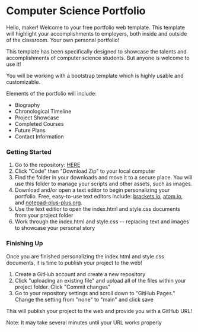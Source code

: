 # Computer Science Portfolio 
Hello, maker! Welcome to your free portfolio web template. This template will highlight your accomplishments to employers, both inside and outside of the classroom. Your own personal portfolio!

This template has been specifically designed to showcase the talents and accomplishments of computer science students. But anyone is welcome to use it! 

You will be working with a bootstrap template which is highly usable and customizable. 

Elements of the portfolio will include: 
- Biography 
- Chronological Timeline 
- Project Showcase 
- Completed Courses 
- Future Plans 
- Contact Information 

### Getting Started 
1. Go to the repository: [HERE](https://github.com/sim1029/CS-BootstrapTheme)
2. Click "Code" then "Download Zip" to your local computer 
3. Find the folder in your downloads and move it to a secure place. You will use this folder to manage your scripts and other assets, such as images. 
4. Download and/or open a text editor to begin personalizing your portfolio. Free, easy-to-use text editors include: [brackets.io](https://brackets.io), [atom.io](https://atom.io), and [notepad-plus-plus.org](notepad-plus-plus.org). 
5. Use the text editior to open the index.html and style.css documents from your project folder 
6. Work through the index.html and style.css -- replacing text and images to showcase your personal story

### Finishing Up 
Once you are finished personalizing the index.html and style.css documents, it is time to publish your project to the web! 
1. Create a GitHub account and create a new repository 
2. Click "uploading an existing file" and upload all of the files within your project folder. Click "Commit changes" 
3. Go to your repository settings and scroll down to "GitHub Pages." Change the setting from "none" to "main" and click save 

This will publish your project to the web and provide you with a GitHub URL!

Note: It may take several minutes until your URL works properly


